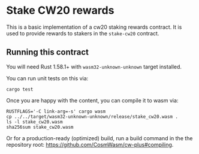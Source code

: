 # Stake CW20 rewards

This is a basic implementation of a cw20 staking rewards contract. It is used to provide rewards to stakers in the `stake-cw20` contract.

## Running this contract

You will need Rust 1.58.1+ with `wasm32-unknown-unknown` target installed.

You can run unit tests on this via:

`cargo test`

Once you are happy with the content, you can compile it to wasm via:

```
RUSTFLAGS='-C link-arg=-s' cargo wasm
cp ../../target/wasm32-unknown-unknown/release/stake_cw20.wasm .
ls -l stake_cw20.wasm
sha256sum stake_cw20.wasm
```

Or for a production-ready (optimized) build, run a build command in the the repository root: https://github.com/CosmWasm/cw-plus#compiling.

